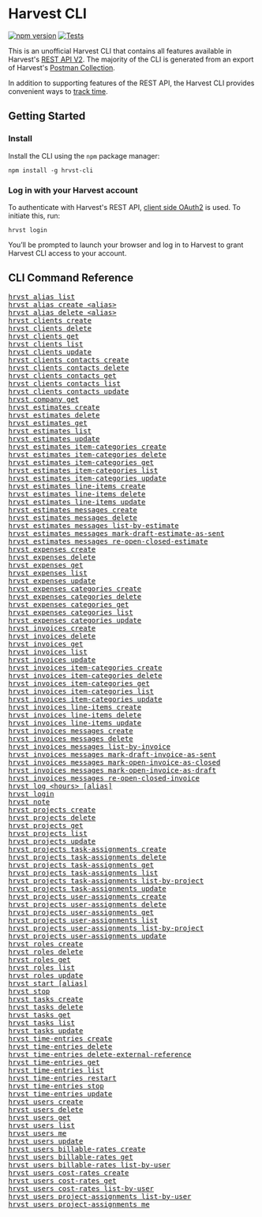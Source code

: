 # Harvest CLI

[![npm version](https://badge.fury.io/js/hrvst-cli.svg)](https://badge.fury.io/js/hrvst-cli)
[![Tests](https://github.com/kgajera/hrvst-cli/actions/workflows/tests.yml/badge.svg)](https://github.com/kgajera/hrvst-cli/actions/workflows/tests.yml)

This is an unofficial Harvest CLI that contains all features available in Harvest's [REST API V2](https://help.getharvest.com/api-v2/). The majority of the CLI is generated from an export of Harvest's [Postman Collection](https://help.getharvest.com/api-v2/introduction/overview/postman-collection/).

In addition to supporting features of the REST API, the Harvest CLI provides convenient ways to [track time](/docs/commands/TimeTracking.md).

## Getting Started

### Install

Install the CLI using the `npm` package manager:

```
npm install -g hrvst-cli
```

### Log in with your Harvest account

To authenticate with Harvest's REST API, [client side OAuth2](https://help.getharvest.com/api-v2/authentication-api/authentication/authentication/#for-client-side-applications) is used. To initiate this, run:

```
hrvst login
```

You’ll be prompted to launch your browser and log in to Harvest to grant Harvest CLI access to your account.

## CLI Command Reference

<pre>
<a href="/docs/commands/Alias.md#list-all-aliases">hrvst alias list</a>
<a href="/docs/commands/Alias.md#create-an-alias">hrvst alias create &lt;alias&gt;</a>
<a href="/docs/commands/Alias.md#delete-an-alias">hrvst alias delete &lt;alias&gt;</a>
<a href="/docs/generated-commands/Clients.md#create-a-client">hrvst clients create</a>
<a href="/docs/generated-commands/Clients.md#delete-a-client">hrvst clients delete</a>
<a href="/docs/generated-commands/Clients.md#retrieve-a-specific-client">hrvst clients get</a>
<a href="/docs/generated-commands/Clients.md#list-all-clients">hrvst clients list</a>
<a href="/docs/generated-commands/Clients.md#update-a-client">hrvst clients update</a>
<a href="/docs/generated-commands/clients/Contacts.md#create-a-contact">hrvst clients contacts create</a>
<a href="/docs/generated-commands/clients/Contacts.md#delete-a-contact">hrvst clients contacts delete</a>
<a href="/docs/generated-commands/clients/Contacts.md#retrieve-a-specific-contact">hrvst clients contacts get</a>
<a href="/docs/generated-commands/clients/Contacts.md#list-all-contacts">hrvst clients contacts list</a>
<a href="/docs/generated-commands/clients/Contacts.md#update-a-contact">hrvst clients contacts update</a>
<a href="/docs/generated-commands/Company.md#retrieve-a-company">hrvst company get</a>
<a href="/docs/generated-commands/Estimates.md#create-an-estimate">hrvst estimates create</a>
<a href="/docs/generated-commands/Estimates.md#delete-an-estimate">hrvst estimates delete</a>
<a href="/docs/generated-commands/Estimates.md#retrieve-a-specific-estimate">hrvst estimates get</a>
<a href="/docs/generated-commands/Estimates.md#list-all-estimates">hrvst estimates list</a>
<a href="/docs/generated-commands/Estimates.md#update-an-estimate">hrvst estimates update</a>
<a href="/docs/generated-commands/estimates/ItemCategories.md#create-an-estimate-item-category">hrvst estimates item-categories create</a>
<a href="/docs/generated-commands/estimates/ItemCategories.md#delete-an-estimate-item-category">hrvst estimates item-categories delete</a>
<a href="/docs/generated-commands/estimates/ItemCategories.md#retrieve-a-specific-estimate-item-category">hrvst estimates item-categories get</a>
<a href="/docs/generated-commands/estimates/ItemCategories.md#list-all-estimate-item-categories">hrvst estimates item-categories list</a>
<a href="/docs/generated-commands/estimates/ItemCategories.md#update-an-estimate-item-category">hrvst estimates item-categories update</a>
<a href="/docs/generated-commands/estimates/LineItems.md#create-an-estimate-line-item">hrvst estimates line-items create</a>
<a href="/docs/generated-commands/estimates/LineItems.md#delete-an-invoice-line-item">hrvst estimates line-items delete</a>
<a href="/docs/generated-commands/estimates/LineItems.md#update-an-estimate-line-item">hrvst estimates line-items update</a>
<a href="/docs/generated-commands/estimates/Messages.md#create-an-estimate-message">hrvst estimates messages create</a>
<a href="/docs/generated-commands/estimates/Messages.md#delete-an-estimate-message">hrvst estimates messages delete</a>
<a href="/docs/generated-commands/estimates/Messages.md#list-all-messages-for-an-estimate">hrvst estimates messages list-by-estimate</a>
<a href="/docs/generated-commands/estimates/Messages.md#mark-a-draft-estimate-as-sent">hrvst estimates messages mark-draft-estimate-as-sent</a>
<a href="/docs/generated-commands/estimates/Messages.md#re-open-a-closed-estimate">hrvst estimates messages re-open-closed-estimate</a>
<a href="/docs/generated-commands/Expenses.md#create-an-expense">hrvst expenses create</a>
<a href="/docs/generated-commands/Expenses.md#delete-an-expense">hrvst expenses delete</a>
<a href="/docs/generated-commands/Expenses.md#retrieve-a-specific-expense">hrvst expenses get</a>
<a href="/docs/generated-commands/Expenses.md#list-all-expenses">hrvst expenses list</a>
<a href="/docs/generated-commands/Expenses.md#update-an-expense">hrvst expenses update</a>
<a href="/docs/generated-commands/expenses/Categories.md#create-an-expense-category">hrvst expenses categories create</a>
<a href="/docs/generated-commands/expenses/Categories.md#delete-an-expense-category">hrvst expenses categories delete</a>
<a href="/docs/generated-commands/expenses/Categories.md#retrieve-a-specific-expense-category">hrvst expenses categories get</a>
<a href="/docs/generated-commands/expenses/Categories.md#list-all-expense-categories">hrvst expenses categories list</a>
<a href="/docs/generated-commands/expenses/Categories.md#update-an-expense-category">hrvst expenses categories update</a>
<a href="/docs/generated-commands/Invoices.md#create-a-free-form-invoice">hrvst invoices create</a>
<a href="/docs/generated-commands/Invoices.md#delete-an-invoice">hrvst invoices delete</a>
<a href="/docs/generated-commands/Invoices.md#retrieve-a-specific-invoice">hrvst invoices get</a>
<a href="/docs/generated-commands/Invoices.md#list-all-invoices">hrvst invoices list</a>
<a href="/docs/generated-commands/Invoices.md#update-an-invoice">hrvst invoices update</a>
<a href="/docs/generated-commands/invoices/ItemCategories.md#create-an-invoice-item-category">hrvst invoices item-categories create</a>
<a href="/docs/generated-commands/invoices/ItemCategories.md#delete-an-invoice-item-category">hrvst invoices item-categories delete</a>
<a href="/docs/generated-commands/invoices/ItemCategories.md#retrieve-a-specific-invoice-item-category">hrvst invoices item-categories get</a>
<a href="/docs/generated-commands/invoices/ItemCategories.md#list-all-invoice-item-categories">hrvst invoices item-categories list</a>
<a href="/docs/generated-commands/invoices/ItemCategories.md#update-an-invoice-item-category">hrvst invoices item-categories update</a>
<a href="/docs/generated-commands/invoices/LineItems.md#create-an-invoice-line-item">hrvst invoices line-items create</a>
<a href="/docs/generated-commands/invoices/LineItems.md#delete-an-invoice-line-item">hrvst invoices line-items delete</a>
<a href="/docs/generated-commands/invoices/LineItems.md#update-an-invoice-line-item">hrvst invoices line-items update</a>
<a href="/docs/generated-commands/invoices/Messages.md#create-an-invoice-message">hrvst invoices messages create</a>
<a href="/docs/generated-commands/invoices/Messages.md#delete-an-invoice-message">hrvst invoices messages delete</a>
<a href="/docs/generated-commands/invoices/Messages.md#list-all-messages-for-an-invoice">hrvst invoices messages list-by-invoice</a>
<a href="/docs/generated-commands/invoices/Messages.md#mark-a-draft-invoice-as-sent">hrvst invoices messages mark-draft-invoice-as-sent</a>
<a href="/docs/generated-commands/invoices/Messages.md#mark-an-open-invoice-as-closed">hrvst invoices messages mark-open-invoice-as-closed</a>
<a href="/docs/generated-commands/invoices/Messages.md#mark-an-open-invoice-as-a-draft">hrvst invoices messages mark-open-invoice-as-draft</a>
<a href="/docs/generated-commands/invoices/Messages.md#re-open-a-closed-invoice">hrvst invoices messages re-open-closed-invoice</a>
<a href="/docs/commands/TimeTracking.md#log-time">hrvst log &lt;hours&gt; [alias]</a>
<a href="/docs/commands/Login.md">hrvst login</a>
<a href="/docs/commands/TimeTracking.md#update-notes-for-a-timer">hrvst note</a>
<a href="/docs/generated-commands/Projects.md#create-a-project">hrvst projects create</a>
<a href="/docs/generated-commands/Projects.md#delete-a-project">hrvst projects delete</a>
<a href="/docs/generated-commands/Projects.md#retrieve-a-specific-project">hrvst projects get</a>
<a href="/docs/generated-commands/Projects.md#list-all-projects">hrvst projects list</a>
<a href="/docs/generated-commands/Projects.md#update-a-project">hrvst projects update</a>
<a href="/docs/generated-commands/projects/TaskAssignments.md#create-a-task-assignment">hrvst projects task-assignments create</a>
<a href="/docs/generated-commands/projects/TaskAssignments.md#delete-a-task-assignment">hrvst projects task-assignments delete</a>
<a href="/docs/generated-commands/projects/TaskAssignments.md#retrieve-a-specific-task-assignment">hrvst projects task-assignments get</a>
<a href="/docs/generated-commands/projects/TaskAssignments.md#list-all-task-assignments">hrvst projects task-assignments list</a>
<a href="/docs/generated-commands/projects/TaskAssignments.md#list-task-assignments-for-a-specific-project">hrvst projects task-assignments list-by-project</a>
<a href="/docs/generated-commands/projects/TaskAssignments.md#update-a-task-assignment">hrvst projects task-assignments update</a>
<a href="/docs/generated-commands/projects/UserAssignments.md#create-a-user-assignment">hrvst projects user-assignments create</a>
<a href="/docs/generated-commands/projects/UserAssignments.md#delete-a-user-assignment">hrvst projects user-assignments delete</a>
<a href="/docs/generated-commands/projects/UserAssignments.md#retrieve-a-specific-user-assignment">hrvst projects user-assignments get</a>
<a href="/docs/generated-commands/projects/UserAssignments.md#list-all-user-assignments">hrvst projects user-assignments list</a>
<a href="/docs/generated-commands/projects/UserAssignments.md#list-user-assignments-for-a-specific-project">hrvst projects user-assignments list-by-project</a>
<a href="/docs/generated-commands/projects/UserAssignments.md#update-a-user-assignment">hrvst projects user-assignments update</a>
<a href="/docs/generated-commands/Roles.md#create-a-role">hrvst roles create</a>
<a href="/docs/generated-commands/Roles.md#delete-a-role">hrvst roles delete</a>
<a href="/docs/generated-commands/Roles.md#retrieve-a-specific-role">hrvst roles get</a>
<a href="/docs/generated-commands/Roles.md#list-all-roles">hrvst roles list</a>
<a href="/docs/generated-commands/Roles.md#update-a-role">hrvst roles update</a>
<a href="/docs/commands/TimeTracking.md#start-a-timer">hrvst start [alias]</a>
<a href="/docs/commands/TimeTracking.md#stop-a-timer">hrvst stop</a>
<a href="/docs/generated-commands/Tasks.md#create-a-task">hrvst tasks create</a>
<a href="/docs/generated-commands/Tasks.md#delete-a-task">hrvst tasks delete</a>
<a href="/docs/generated-commands/Tasks.md#retrieve-a-specific-task">hrvst tasks get</a>
<a href="/docs/generated-commands/Tasks.md#list-all-tasks">hrvst tasks list</a>
<a href="/docs/generated-commands/Tasks.md#update-a-task">hrvst tasks update</a>
<a href="/docs/generated-commands/TimeEntries.md#create-a-time-entry-via-start-and-end-time">hrvst time-entries create</a>
<a href="/docs/generated-commands/TimeEntries.md#delete-a-time-entry">hrvst time-entries delete</a>
<a href="/docs/generated-commands/TimeEntries.md#delete-a-time-entrys-external-reference">hrvst time-entries delete-external-reference</a>
<a href="/docs/generated-commands/TimeEntries.md#retrieve-a-specific-time-entry">hrvst time-entries get</a>
<a href="/docs/generated-commands/TimeEntries.md#list-all-time-entries">hrvst time-entries list</a>
<a href="/docs/generated-commands/TimeEntries.md#restart-a-stopped-time-entry">hrvst time-entries restart</a>
<a href="/docs/generated-commands/TimeEntries.md#stop-a-running-time-entry">hrvst time-entries stop</a>
<a href="/docs/generated-commands/TimeEntries.md#update-a-time-entry">hrvst time-entries update</a>
<a href="/docs/generated-commands/Users.md#create-a-user">hrvst users create</a>
<a href="/docs/generated-commands/Users.md#delete-a-user">hrvst users delete</a>
<a href="/docs/generated-commands/Users.md#retrieve-a-specific-user">hrvst users get</a>
<a href="/docs/generated-commands/Users.md#list-all-users">hrvst users list</a>
<a href="/docs/generated-commands/Users.md#retrieve-the-currently-authenticated-user">hrvst users me</a>
<a href="/docs/generated-commands/Users.md#update-a-user">hrvst users update</a>
<a href="/docs/generated-commands/users/BillableRates.md#create-a-billable-rate">hrvst users billable-rates create</a>
<a href="/docs/generated-commands/users/BillableRates.md#retrieve-a-specific-billable-rate">hrvst users billable-rates get</a>
<a href="/docs/generated-commands/users/BillableRates.md#list-all-billable-rates-for-a-specific-user">hrvst users billable-rates list-by-user</a>
<a href="/docs/generated-commands/users/CostRates.md#create-a-cost-rate">hrvst users cost-rates create</a>
<a href="/docs/generated-commands/users/CostRates.md#retrieve-a-specific-cost-rate">hrvst users cost-rates get</a>
<a href="/docs/generated-commands/users/CostRates.md#list-all-cost-rates-for-a-specific-user">hrvst users cost-rates list-by-user</a>
<a href="/docs/generated-commands/users/ProjectAssignments.md#list-active-project-assignments">hrvst users project-assignments list-by-user</a>
<a href="/docs/generated-commands/users/ProjectAssignments.md#list-active-project-assignments-for-the-currently-authenticated-user">hrvst users project-assignments me</a>
</pre>
